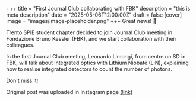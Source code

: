+++
title = "First Journal Club collaborating with FBK"
description = "this is meta description"
date = "2025-05-06T12:00:00Z"
draft = false
[cover]
image = "images/image-placeholder.png"
+++
Great news! 🎉

Trento SPIE student chapter decided to join Journal Club meeting in Fondazione Bruno Kessler (FBK), and we start collaboration with their colleagues.

In the first Journal Club meeting, Leonardo Limongi, from centre on SD in FBK, will talk about integrated optics with Lithium Niobate (LiN), explaining how to realise integrated detectors to count the number of photons.

Don't miss it!

Original post was uploaded in Instagram page [(link)](https://www.instagram.com/p/DJTv-8bIsnp/?utm_source=ig_web_copy_link&igsh=MzRlODBiNWFlZA==)
